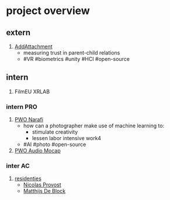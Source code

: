 # project overview

## extern

1. [AddAttachment](https://luca-arts.github.io/addattachment/) 
	- measuring trust in parent-child relations
	- #VR #biometrics #unity #HCI #open-source

## intern
1. FilmEU XRLAB

### intern PRO

1. [PWO Narafi](https://github.com/luca-arts/seeingtheimperceptible)
	- how can a photographer make use of machine learning to:
		- stimulate creativity
		- lessen labor intensive work4
	- #AI #photo #open-source 
2. [PWO Audio Mocap](https://github.com/luca-arts/PWO_audioMocap)


### inter AC
1. [residenties]()
	- [Nicolas Provost](https://twitter.com/kaosbeat/status/1574698186257698817)
	- [Matthijs De Block]()



